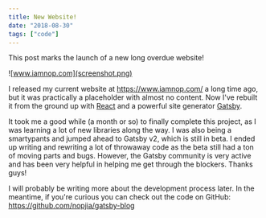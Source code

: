 ```yaml
---
title: New Website!
date: "2018-08-30"
tags: ["code"]
---
```


This post marks the launch of a new long overdue website!

![www.iamnop.com](screenshot.png)

I released my current website at https://www.iamnop.com/ a long time ago, but it was practically a placeholder with almost no content. Now I've rebuilt it from the ground up with [React](https://reactjs.org/) and a powerful site generator [Gatsby](https://www.gatsbyjs.org/).

It took me a good while (a month or so) to finally complete this project, as I was learning a lot of new libraries along the way. I was also being a smartypants and jumped ahead to Gatsby v2, which is still in beta. I ended up writing and rewriting a lot of throwaway code as the beta still had a ton of moving parts and bugs. However, the Gatsby community is very active and has been very helpful in helping me get through the blockers. Thanks guys!

I will probably be writing more about the development process later. In the meantime, if you're curious you can check out the code on GitHub: https://github.com/nopjia/gatsby-blog
